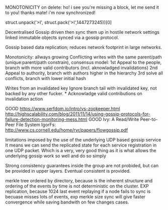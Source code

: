 MONOTONICITY on delete: ho! i see you're missing a block, let me send it to you! thanks mate! i'm now synchronized!


struct.unpack('>I', struct.pack('>I',1447273245))[0]

Decentralised Gossip driven
then sync them up in hostile network settings
linked immutable objects synced via a gossip protocol.

Gossip based data replication; reduces network footprint in large networks.


Monotonicity: allways growing
Conflicting writes with the same parent/path (unique:parent/path constrain), consensus model:
    1st Appeal to the people, branch with more valid contributors (incl. aknowladged invalidations)
    2nd Appeal to authority, branch with authors higher in the hierarchy
    3rd solve all conflicts, branch with lower initial hash

Writes from an invalidated key
    Ignore branch tail with invalidated key, not backed by any other fucker.
    * Acknowladge valid contributions on invalidation action



GOOD https://www.serfdom.io/intro/vs-zookeeper.html
http://highscalability.com/blog/2011/11/14/using-gossip-protocols-for-failure-detection-monitoring-mess.html
GOOD Ivy: A Read/Write Peer-to-Peer File System
IgorFs:
http://www.cs.cornell.edu/home/rvr/papers/flowgossip.pdf


limitations imposed by the use of the underlying UDP based gossip service
It means we can send the replicated state for each service registration in one UDP packet. Which is a very, very good thing as it is what allows the underlying gossip work so well and do so simply


Strong consistency guarantees inside the group are not probided, but can be provided in upper layers. Eventual consistent is provided.


merkle tree ordered by directory, because is the inherent structure and ordering of the events by time is not deterministic on the cluster.
EXP replication, because 1024 last event replaying if a node fails to sync is becuase misses lots of events, exp merkle size sync will give faster convergence while saving bandwith on few changes cases.

